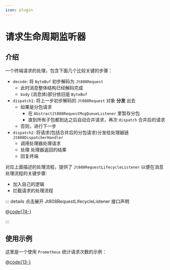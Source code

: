 ```yaml
---
icon: plugin
---
```


# 请求生命周期监听器

## 介绍

一个终端请求的处理，包含下面几个比较关键的步骤：

- `decode`: 将 `ByteBuf` 初步解码为 `Jt808Request`
    - 此时消息整体结构已经解码完成
    - `body` (消息体)部分依旧是 `ByteBuf`
- `dispatch1`: 将上一步初步解码的 `Jt808Request` 对象 **分发** 出去
    - 如果是分包请求
        - 在 `AbstractJt808RequestMsgQueueListener` 里暂存分包
        - 直到所有子包都到达之后自动合并请求，再次 `dispatch` 合并后的请求
    - 否则，进行下一步
- `dispatch2`: 将请求(包括合并后的分包请求)分发给处理器链 `Jt808DispatcherHandler`
    - 调用处理器处理请求
    - 处理 处理器返回的结果
    - 回复终端

对应上面描述的处理流程，提供了 `Jt808RequestLifecycleListener` 以便在消息处理流程的关键步骤:

- 加入自己的逻辑
- 拦截请求的处理流程

::: details 点击展开 Jt808RequestLifecycleListener 接口声明

@[code{74-}](@example-src/808/v2/customization/Jt808RequestLifecycleListener.java)

:::

## 使用示例

这里是一个使用 `Prometheus` 统计请求次数的示例：

@[code{13-}](@example-src/808/v2/customization/PrometheusMetricsExporter.java)
